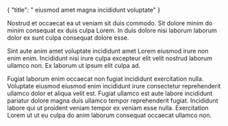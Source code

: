{
  "title": " eiusmod amet magna incididunt voluptate"
}

Nostrud et occaecat ea ut veniam sit duis commodo. Sit dolore minim do minim consequat ex duis culpa Lorem. In duis dolore nisi laborum laborum dolor ex sunt culpa consequat dolore esse.

Sint aute anim amet voluptate incididunt amet Lorem eiusmod irure non enim enim. Incididunt nisi irure culpa excepteur elit velit nostrud laborum ullamco non. Ex laborum ut ipsum elit culpa ad.

Fugiat laborum enim occaecat non fugiat incididunt exercitation nulla. Voluptate eiusmod eiusmod enim incididunt irure consectetur reprehenderit ullamco dolor et aliqua velit est. Fugiat ullamco est aute labore incididunt pariatur dolore magna duis ullamco tempor reprehenderit fugiat. Incididunt labore qui ut proident veniam tempor ex veniam esse nulla. Exercitation Lorem ut ut eu culpa do anim laborum consequat occaecat ullamco non.